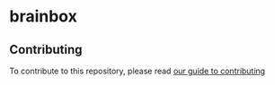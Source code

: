 # brainbox

## Contributing

To contribute to this repository, please read [our guide to contributing](https://github.com/int-brain-lab/ibllib/blob/brainbox/brainbox/CONTRIBUTING.md)
